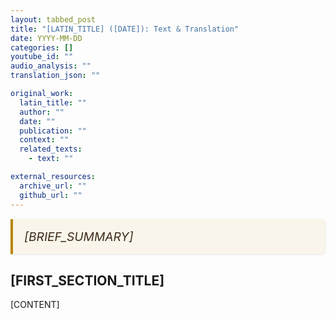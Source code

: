 ```yaml
---
layout: tabbed_post
title: "[LATIN_TITLE] ([DATE]): Text & Translation"
date: YYYY-MM-DD
categories: []
youtube_id: ""
audio_analysis: ""
translation_json: ""

original_work:
  latin_title: ""
  author: ""
  date: ""
  publication: ""
  context: ""
  related_texts: 
    - text: ""

external_resources:
  archive_url: ""
  github_url: ""
---
```


<p class="article-summary" style="font-size: 1.2rem; line-height: 1.7; color: #3E2C1B; border-left: 4px solid #B8860B; padding: 12px 18px; background-color: #f9f5ea; border-radius: 0 6px 6px 0; margin-bottom: 25px; margin-top: 15px; font-style: italic; box-shadow: 0 1px 3px rgba(0,0,0,0.1);">
  [BRIEF_SUMMARY]
</p>

## [FIRST_SECTION_TITLE]
[CONTENT]